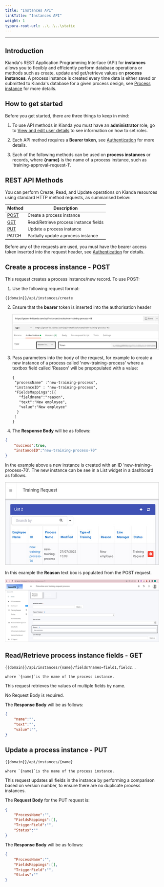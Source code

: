 ```yaml
---
title: "Instances API"
linkTitle: "Instances API"
weight: 1
typora-root-url: ..\..\..\static
---
```


---
Introduction
---

Kianda's REST Application Programming Interface (API) for **instances** allows you to flexibly and efficiently perform database operations or methods such as create, update and get/retrieve values on **process instances**. A process instance is created every time data is either saved or submitted to Kianda's database for a given process design, see [Process instance](/docs/platform/application-designer/process/process-instance/) for more details.



## How to get started

Before you get started, there are three things to keep in mind:

1. To use API methods in Kianda you must have an **administrator** role, go to [View and edit user details](/administration/users/#view-and-edit-existing-user-details) to see information on how to set roles.

2. Each API method requires a **Bearer token**, see [Authentication](/docs/apis/authentication/) for more details.

3. Each of the following methods can be used on **process instances** or records, where **{name}** is the name of a process instance, such as 'training-approval-request-1'.

   


## REST API Methods
You can perform Create, Read, and Update operations on Kianda resources using standard HTTP method requests, as summarised below:

| Method                                       | Description                           |
| -------------------------------------------- | ------------------------------------- |
| [POST](#create-a-process-instance-post)      | Create a process instance             |
| [GET](#read/retrieve-a-process-instance-get) | Read/Retrieve process instance fields |
| [PUT](#update-a-process-instance-put)        | Update a process instance             |
| PATCH                                        | Partially update a process instance   |

Before any of the requests are used, you must have the bearer access token inserted into the request header, see [Authentication](/docs/apis/authentication/) for details.



## Create a process instance - POST

This request creates a process instance/new record. To use POST:

1. Use the following request format:

```
{{domain}}/api/instances/create
```

2. Ensure that the **bearer** token is inserted into the authorisation header

   ![Create instance example](/images/create-instance.jpg)

3. Pass parameters into the body of the request, for example to create a new instance of a process called 'new-training-process' where a textbox field called 'Reason' will be prepopulated with a value:

   ```
   {
    "processName" :"new-training-process",
    "instanceID" : "new-training-process",
    "FieldsMappings":[{
      "fieldname":"reason",
      "text":"New employee",
      "value":"New employee"
     }
    ]
   }
   ```

4. The **Response Body** will be as follows:

```json
{
	"success":true,
	"instanceID":"new-training-process-70"
}
```

In the example above a new instance is created with an ID 'new-training-process-70'. The new instance can be see in a List widget in a dashboard as follows.

![New instance example using Instance API](/images/instance-api-example.jpg)

In this example the **Reason** text box is populated from the POST request.

![New training process instance with field populated](/images/new-training-process-70.jpg)



## Read/Retrieve process instance fields - GET

```
{{domain}}/api/instances/{name}/fields?names=field1,field2..
```

	where `{name}`is the name of the process instance.

This request retrieves the values of multiple fields by name.

No Request Body is required.

The **Response Body** will be as follows:

```json
{
	"name":"",
	"text":"",
	"value":"",
}
```



## Update a process instance - PUT

```
{{domain}}/api/instances/{name}
```

	where `{name}`is the name of the process instance.

This request updates all fields in the instance by performing a comparison based on version number, to ensure there are no duplicate process instances.

The **Request Body** for the PUT request is:

```json
{
	"ProcessName":"",
	"FieldsMappings":[],
	"TriggerField":"",
	"Status":""
}
```

The **Response Body** will be as follows:

```json
{
	"ProcessName":"",
	"FieldsMappings":[],
	"TriggerField":"",
	"Status":""
}
```







